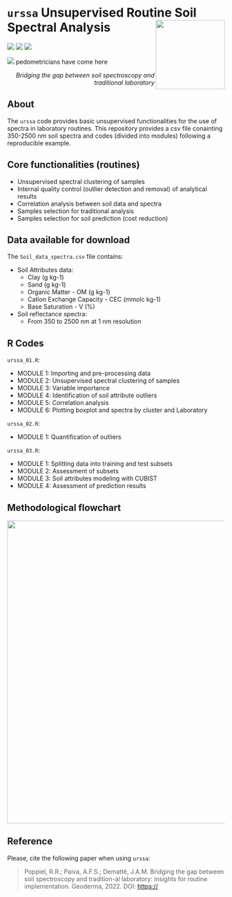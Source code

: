 # `urssa` Unsupervised Routine Soil Spectral Analysis  <img align="right" width="160px" src="https://user-images.githubusercontent.com/28542789/162770776-30b1032c-248e-4d2b-b221-af4ac92c1856.png"/>

<p align='left'>
  <a href="#"><img src="https://img.shields.io/badge/repo%20status-100%25%20ready-green"></a>
    <a href="#"><img src="https://img.shields.io/badge/Last%20update-05--Mar--2022-blueviolet"></a>
  <a href="#"><img src="https://img.shields.io/github/downloads/raulpoppiel/urssa/ursa-v1.0.0/total?color=green&label=downloads&style=flat"></a>
</p>
<p align='left'>
  <a href="#"><img src="https://badges.pufler.dev/visits/raulpoppiel/urssa"></a> pedometricians have come here
</p>
<em><p align="right"> Bridging the gap between soil spectroscopy and traditional laboratory </p></em>

## About
The `urssa` code provides basic unsupervised functionalities for the use of spectra in laboratory routines. 
This repository provides a csv file conainting 350-2500 nm soil spectra and codes (divided into modules) following a reproducible example.


## Core functionalities (routines)
- Unsupervised spectral clustering of samples
- Internal quality control (outlier detection and removal) of analytical results
- Correlation analysis between soil data and spectra
- Samples selection for traditional analysis
- Samples selection for soil prediction (cost reduction)

## Data available for download
The `Soil_data_spectra.csv` file contains:
* Soil Attributes data: 
    - Clay (g kg-1)
    - Sand (g kg-1) 
    - Organic Matter - OM (g kg-1) 
    - Cation Exchange Capacity - CEC (mmolc kg-1) 
    - Base Saturation - V (%)
* Soil reflectance spectra: 
    - From 350 to 2500 nm at 1 nm resolution

## R Codes
`urssa_01.R`:
- MODULE 1: Importing and pre-processing data
- MODULE 2: Unsupervised spectral clustering of samples
- MODULE 3: Variable importance
- MODULE 4: Identification of soil attribute outliers
- MODULE 5: Correlation analysis
- MODULE 6: Plotting boxplot and spectra by cluster and Laboratory

`urssa_02.R`:
- MODULE 1: Quantification of outliers

`urssa_03.R`:
- MODULE 1: Splitting data into training and test subsets
- MODULE 2: Assessment of subsets
- MODULE 3: Soil attributes modeling with CUBIST
- MODULE 4: Assessment of prediction results

## Methodological flowchart
<div align="center">
<img src="https://user-images.githubusercontent.com/28542789/159790381-c3e5c02c-ba65-4dec-94ec-c648f62e782f.png" width="700px" />
</div>

## Reference
Please, cite the following paper when using `urssa`:

> Poppiel, R.R.; Paiva, A.F.S.; Demattê, J.A.M. Bridging the gap between soil spectroscopy and tradition-al laboratory: insights for routine implementation. Geoderma, 2022. DOI: [https://](https://)
